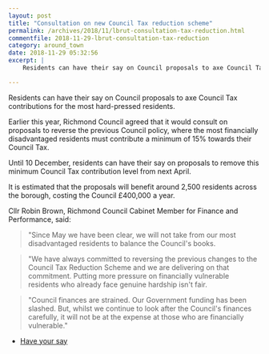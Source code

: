 ```yaml
---
layout: post
title: "Consultation on new Council Tax reduction scheme"
permalink: /archives/2018/11/lbrut-consultation-tax-reduction.html
commentfile: 2018-11-29-lbrut-consultation-tax-reduction
category: around_town
date: 2018-11-29 05:32:56
excerpt: |
    Residents can have their say on Council proposals to axe Council Tax contributions for the most hard-pressed residents.

---
```


Residents can have their say on Council proposals to axe Council Tax contributions for the most hard-pressed residents.

Earlier this year, Richmond Council agreed that it would consult on proposals to reverse the previous Council policy, where the most financially disadvantaged residents must contribute a minimum of 15% towards their Council Tax.

Until 10 December, residents can have their say on proposals to remove this minimum Council Tax contribution level from next April.

It is estimated that the proposals will benefit around 2,500 residents across the borough, costing the Council &pound;400,000 a year.

Cllr Robin Brown, Richmond Council Cabinet Member for Finance and Performance, said:

> "Since May we have been clear, we will not take from our most disadvantaged residents to balance the Council's books.


> "We have always committed to reversing the previous changes to the Council Tax Reduction Scheme and we are delivering on that commitment. Putting more pressure on financially vulnerable residents who already face genuine hardship isn't fair.


> "Council finances are strained. Our Government funding has been slashed. But, whilst we continue to look after the Council's finances carefully, it will not be at the expense at those who are financially vulnerable."


* [Have your say]([haveyoursay.citizenspace.com/richmondres/council-tax-reduction-18/consult_view](https://haveyoursay.citizenspace.com/richmondres/council-tax-reduction-18/consult_view)/)
